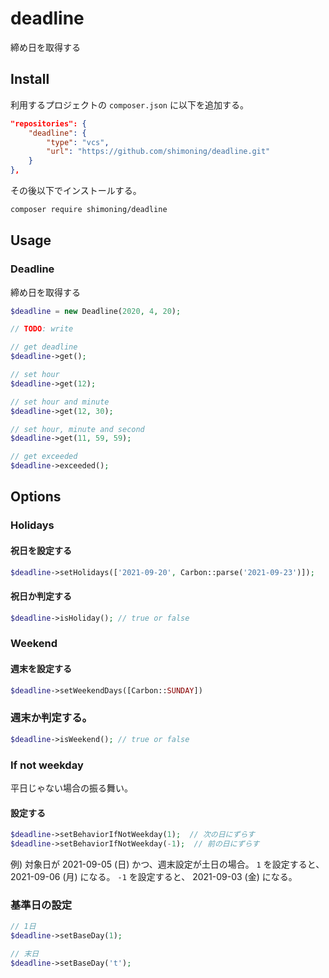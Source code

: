 # deadline
締め日を取得する

## Install
利用するプロジェクトの `composer.json` に以下を追加する。
```composer.json
"repositories": {
    "deadline": {
        "type": "vcs",
        "url": "https://github.com/shimoning/deadline.git"
    }
},
```

その後以下でインストールする。

```bash
composer require shimoning/deadline
```

## Usage

### Deadline
締め日を取得する

```php
$deadline = new Deadline(2020, 4, 20);

// TODO: write

// get deadline
$deadline->get();

// set hour
$deadline->get(12);

// set hour and minute
$deadline->get(12, 30);

// set hour, minute and second
$deadline->get(11, 59, 59);

// get exceeded
$deadline->exceeded();
```

## Options

### Holidays
#### 祝日を設定する
```php
$deadline->setHolidays(['2021-09-20', Carbon::parse('2021-09-23')]);
```

#### 祝日か判定する
```php
$deadline->isHoliday(); // true or false
```

### Weekend
#### 週末を設定する
```php
$deadline->setWeekendDays([Carbon::SUNDAY])
```

### 週末か判定する。
```php
$deadline->isWeekend(); // true or false
```

### If not weekday
平日じゃない場合の振る舞い。
#### 設定する
```php
$deadline->setBehaviorIfNotWeekday(1);  // 次の日にずらす
$deadline->setBehaviorIfNotWeekday(-1);  // 前の日にずらす
```

例) 対象日が 2021-09-05 (日) かつ、週末設定が土日の場合。
`1` を設定すると、 2021-09-06 (月) になる。
`-1` を設定すると、 2021-09-03 (金) になる。

### 基準日の設定
```php
// 1日
$deadline->setBaseDay(1);

// 末日
$deadline->setBaseDay('t');
```
